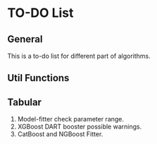 # TO-DO List
## General
This is a to-do list for different part of algorithms.

## Util Functions

## Tabular
1. Model-fitter check parameter range.
2. XGBoost DART booster possible warnings. 
3. CatBoost and NGBoost Fitter.